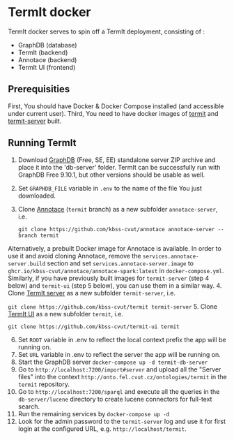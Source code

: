 # TermIt docker
TermIt docker serves to spin off a TermIt deployment, consisting of :
- GraphDB (database)
- TermIt (backend)
- Annotace (backend)
- TermIt UI (frontend)

## Prerequisities
First, You should have Docker & Docker Compose installed (and accessible under current user).
Third, You need to have docker images of [termit](https://github.com/kbss-cvut/termit-ui) and [termit-server](https://github.com/kbss-cvut/termit) built.

## Running TermIt
1. Download [GraphDB](https://www.ontotext.com) (Free, SE, EE) standalone server ZIP archive and place it into the 'db-server' folder. TermIt can be successfully run with GraphDB Free 9.10.1, but other versions should be usable as well.
2. Set `GRAPHDB_FILE` variable in `.env` to the name of the file You just downloaded.
3. Clone [Annotace](https://github.com/kbss-cvut/annotace) (`termit` branch) as a new subfolder `annotace-server`, i.e.
   
   `git clone https://github.com/kbss-cvut/annotace annotace-server --branch termit`

Alternatively, a prebuilt Docker image for Annotace is available. In order to use it and avoid cloning Annotace, remove the `services.annotace-server.build` section and set `services.annotace-server.image` to `ghcr.io/kbss-cvut/annotace/annotace-spark:latest` in `docker-compose.yml`. Similarly, if you have previously built images for `termit-server` (step 4 below) and `termit-ui` (step 5 below), you can use them in a similar way.
4. Clone [TermIt server](https://github.com/kbss-cvut/termit) as a new subfolder `termit-server`, i.e.
   
   `git clone https://github.com/kbss-cvut/termit termit-server`
5. Clone [TermIt UI](https://github.com/kbss-cvut/termit-ui) as a new subfolder `termit`, i.e.
   
   `git clone https://github.com/kbss-cvut/termit-ui termit`
   
6. Set `ROOT` variable in .env to reflect the local context prefix the app will be running on.
7. Set `URL` variable in .env to reflect the server the app will be running on.
8. Start the GraphDB server
   `docker-compose up -d termit-db-server`
9. Go to `http://localhost:7200/import#server` and upload all the "Server files" into the context `http://onto.fel.cvut.cz/ontologies/termit`
   in the `termit` repository.
10. Go to `http://localhost:7200/sparql` and execute all the queries in the `db-server/lucene` directory to create lucene connectors for full-text search.
11. Run the remaining services by
    `docker-compose up -d`
12. Look for the admin password to the `termit-server` log and use it for first login at the configured URL, e.g. `http://localhost/termit`.

